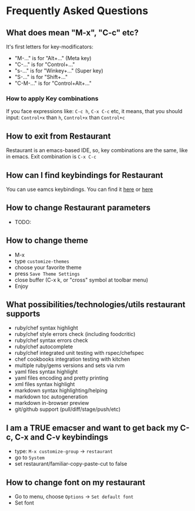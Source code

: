 # Frequently Asked Questions

## What does mean "M-x", "C-c" etc?
It's first letters for key-modificators:
- "M-..." is for "Alt+..." (Meta key)
- "C-..." is for "Control+..."
- "s-..." is for "Winkey+..." (Super key)
- "S-..." is for "Shift+..."
- "C-M-..." is for "Control+Alt+..."

### How to apply Key combinations
If you face expressions like: ``C-c h``, ``C-x C-c`` etc, it means, that you should input:
``Control+x`` than ``h``, ``Control+x`` than ``Control+c``

## How to exit from Restaurant
Restaurant is an emacs-based IDE, so, key combinations are the same, like in emacs.
Exit combination is ``C-x C-c`` 

## How can I find keybindings for Restaurant
You can use eamcs keybindings. You can find it [here](https://www.gnu.org/software/emacs/refcards/pdf/refcard.pdf) or [here](http://www.ast.cam.ac.uk/~vasily/idl/emacs_commands_list.html)

## How to change Restaurant parameters
- TODO:

## How to change theme
- M-x
- type ``customize-themes``
- choose your favorite theme
- press ``Save Theme Settings``
- close buffer (C-x k, or "cross" symbol at toolbar menu)
- Enjoy

## What possibilities/technologies/utils restaurant supports
- ruby/chef syntax highlight
- ruby/chef style errors check (including foodcritic)
- ruby/chef syntax errors check
- ruby/chef autocomplete
- ruby/chef integrated unit testing with rspec/chefspec
- chef cookbooks integration testing with kitchen
- multiple ruby/gems versions and sets via rvm
- yaml files syntax highlight
- yaml files encoding and pretty printing
- xml files syntax highlight
- markdown syntax highlighting/helping
- markdown toc autogeneration
- markdown in-browser preview
- git/github support (pull/diff/stage/push/etc)

## I am a **TRUE** emacser and want to get back my C-c, C-x and C-v keybindings
- type: ``M-x customize-group`` -> ``restaurant``
- go to ``System``
- set restaurant/familiar-copy-paste-cut to false

## How to change font on my restaurant
- Go to menu, choose ``Options`` -> ``Set default font``
- Set font
